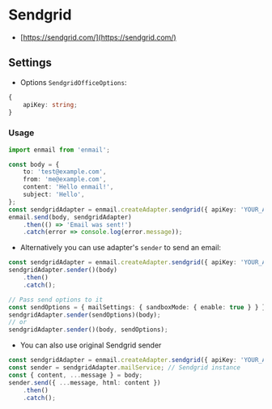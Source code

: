 # Sendgrid

- [https://sendgrid.com/](https://sendgrid.com/)

## Settings

- Options `SendgridOfficeOptions`:

```typescript
{
    apiKey: string;
}
```

### Usage

```typescript
import enmail from 'enmail';

const body = {
    to: 'test@example.com',
    from: 'me@example.com',
    content: 'Hello enmail!',
    subject: 'Hello',
};
const sendgridAdapter = enmail.createAdapter.sendgrid({ apiKey: 'YOUR_API_KEY' });
enmail.send(body, sendgridAdapter)
    .then(() => 'Email was sent!')
    .catch(error => console.log(error.message));
```

* Alternatively you can use adapter's `sender` to send an email:

```typescript
const sendgridAdapter = enmail.createAdapter.sendgrid({ apiKey: 'YOUR_API_KEY' });
sendgridAdapter.sender()(body)
    .then()
    .catch();

// Pass send options to it
const sendOptions = { mailSettings: { sandboxMode: { enable: true } } }; // sendgrid options
sendgridAdapter.sender(sendOptions)(body);
// or
sendgridAdapter.sender()(body, sendOptions);
```

* You can also use original Sendgrid sender

```typescript
const sendgridAdapter = enmail.createAdapter.sendgrid({ apiKey: 'YOUR_API_KEY' });
const sender = sendgridAdapter.mailService; // Sendgrid instance
const { content, ...message } = body;
sender.send({ ...message, html: content })
    .then()
    .catch();
```

